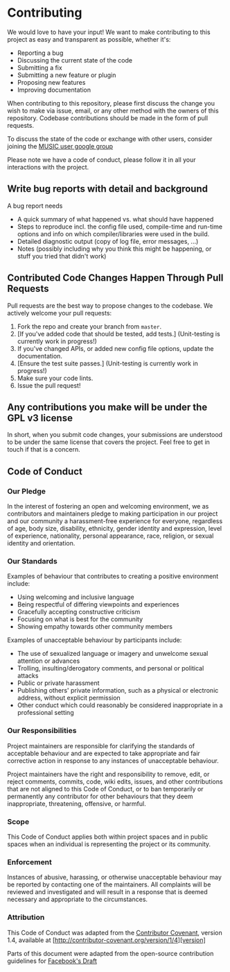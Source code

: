 # Contributing

We would love to have your input! We want to make contributing to this project as easy and transparent as possible, whether it's:

- Reporting a bug
- Discussing the current state of the code
- Submitting a fix
- Submitting a new feature or plugin
- Proposing new features
- Improving documentation

When contributing to this repository, please first discuss the change you wish to make via issue, email, or any other method with the owners of this repository. Codebase contributions should be made in the form of pull requests.

To discuss the state of the code or exchange with other users, consider joining the [MUSIC user google group](https://groups.google.com/g/cosmo_music)

Please note we have a code of conduct, please follow it in all your interactions with the project.

## Write bug reports with detail and background
A bug report needs

- A quick summary of what happened vs. what should have happened
- Steps to reproduce incl. the config file used, compile-time and run-time options and info on which compiler/libraries were used in the build.
- Detailed diagnostic output (copy of log file, error messages, ...)
- Notes (possibly including why you think this might be happening, or stuff you tried that didn't work)

## Contributed Code Changes Happen Through Pull Requests

Pull requests are the best way to propose changes to the codebase. We actively welcome your pull requests:

1. Fork the repo and create your branch from `master`.
2. [If you've added code that should be tested, add tests.] (Unit-testing is currently work in progress!)
3. If you've changed APIs, or added new config file options, update the documentation.
4. [Ensure the test suite passes.] (Unit-testing is currently work in progress!)
5. Make sure your code lints.
6. Issue the pull request!

## Any contributions you make will be under the GPL v3 license
In short, when you submit code changes, your submissions are understood to be under the same license that covers the project. Feel free to get in touch if that is a concern.

## Code of Conduct

### Our Pledge

In the interest of fostering an open and welcoming environment, we as contributors and maintainers pledge to making participation in our project and our community a harassment-free experience for everyone, regardless of age, body size, disability, ethnicity, gender identity and expression, level of experience, nationality, personal appearance, race, religion, or sexual identity and orientation.

### Our Standards

Examples of behaviour that contributes to creating a positive environment include:

* Using welcoming and inclusive language
* Being respectful of differing viewpoints and experiences
* Gracefully accepting constructive criticism
* Focusing on what is best for the community
* Showing empathy towards other community members

Examples of unacceptable behaviour by participants include:

* The use of sexualized language or imagery and unwelcome sexual attention or advances
* Trolling, insulting/derogatory comments, and personal or political attacks
* Public or private harassment
* Publishing others' private information, such as a physical or electronic address, without explicit permission
* Other conduct which could reasonably be considered inappropriate in a professional setting

### Our Responsibilities

Project maintainers are responsible for clarifying the standards of acceptable behaviour and are expected to take appropriate and fair corrective action in response to any instances of unacceptable behaviour.

Project maintainers have the right and responsibility to remove, edit, or reject comments, commits, code, wiki edits, issues, and other contributions that are not aligned to this Code of Conduct, or to ban temporarily or permanently any contributor for other behaviours that they deem inappropriate, threatening, offensive, or harmful.

### Scope

This Code of Conduct applies both within project spaces and in public spaces when an individual is representing the project or its community. 

### Enforcement

Instances of abusive, harassing, or otherwise unacceptable behaviour may be reported by contacting one of the maintainers. All complaints will be reviewed and investigated and will result in a response that is deemed necessary and appropriate to the circumstances. 

### Attribution

This Code of Conduct was adapted from the [Contributor Covenant][homepage], version 1.4,
available at [http://contributor-covenant.org/version/1/4][version]

[homepage]: http://contributor-covenant.org
[version]: http://contributor-covenant.org/version/1/4/


Parts of this document were adapted from the open-source contribution guidelines for [Facebook's Draft](https://github.com/facebook/draft-js/blob/a9316a723f9e918afde44dea68b5f9f39b7d9b00/CONTRIBUTING.md)
